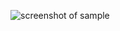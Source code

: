 ![screenshot of sample](https://hsto.org/getpro/habr/post_images/b91/1bc/ca9/b911bcca9ca9f9d8b0fa781a49118553.png)
